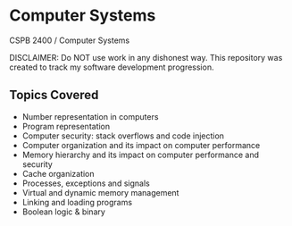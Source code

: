 # Computer Systems

CSPB 2400 / Computer Systems

DISCLAIMER: Do NOT use work in any dishonest way. This repository was created to track my software development progression. 

## Topics Covered

- Number representation in computers
- Program representation
- Computer security: stack overflows and code injection
- Computer organization and its impact on computer performance
- Memory hierarchy and its impact on computer performance and security
- Cache organization
- Processes, exceptions and signals
- Virtual and dynamic memory management
- Linking and loading programs
- Boolean logic & binary

